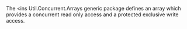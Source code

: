 The <ins Util.Concurrent.Arrays generic package defines an array which provides a concurrent read only access and a protected exclusive write access.

